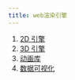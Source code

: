 ```yaml
---
title: web渲染引擎
---
```


1. [2D 引擎](./2D/Pixi.js.md)
2. [3D 引擎](./3D/index.md)
3. [动画库](./animation.md)
4. [数据可视化](./Visualization.md)
